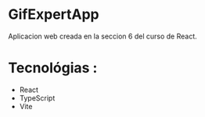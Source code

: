 # GifExpertApp
Aplicacion web creada en la seccion 6 del curso de React.

# Tecnológias :
- React
- TypeScript
- Vite